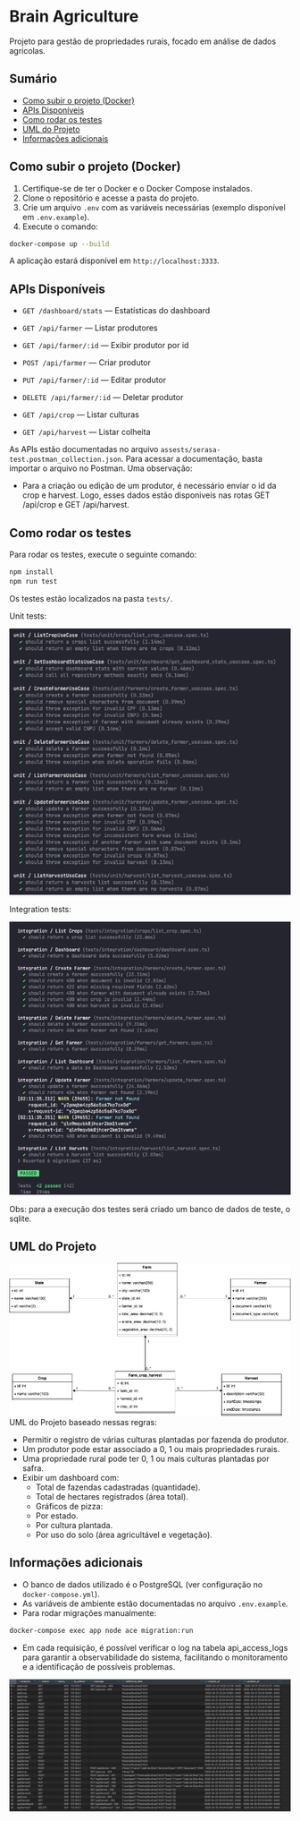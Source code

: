 # Brain Agriculture

Projeto para gestão de propriedades rurais, focado em análise de dados agrícolas.

## Sumário
- [Como subir o projeto (Docker)](#como-subir-o-projeto-docker)
- [APIs Disponíveis](#apis-disponiveis)
- [Como rodar os testes](#como-rodar-os-testes)
- [UML do Projeto](#uml-do-projeto)
- [Informações adicionais](#informacoes-adicionais)

## Como subir o projeto (Docker)

1. Certifique-se de ter o Docker e o Docker Compose instalados.
2. Clone o repositório e acesse a pasta do projeto.
3. Crie um arquivo `.env` com as variáveis necessárias (exemplo disponível em `.env.example`).
4. Execute o comando:

```bash
docker-compose up --build
```

A aplicação estará disponível em `http://localhost:3333`.

## APIs Disponíveis

- `GET /dashboard/stats` — Estatísticas do dashboard

- `GET /api/farmer` — Listar produtores
- `GET /api/farmer/:id` — Exibir produtor por id
- `POST /api/farmer` — Criar produtor
- `PUT /api/farmer/:id` — Editar produtor
- `DELETE /api/farmer/:id` — Deletar produtor

- `GET /api/crop` — Listar culturas
- `GET /api/harvest` — Listar colheita

As APIs estão documentadas no arquivo `assests/serasa-test.postman_collection.json`.
Para acessar a documentação, basta importar o arquivo no Postman.
Uma observação: 
  - Para a criação ou edição de um produtor, é necessário enviar o id da crop e harvest. Logo, esses dados estão disponiveis nas rotas GET /api/crop e GET /api/harvest.

## Como rodar os testes
Para rodar os testes, execute o seguinte comando:

```bash
npm install
npm run test
```

Os testes estão localizados na pasta `tests/`.

Unit tests:

![units](assests/unit_tests.png)

Integration tests:

![integratio](assests/integration_tests.png)

Obs: para a execução dos testes será criado um banco de dados de teste, o sqlite.

## UML do Projeto

![UML do Projeto](assests/brain_agriculture.jpg)
UML do Projeto baseado nessas regras:
- Permitir o registro de várias culturas plantadas por fazenda do produtor.
- Um produtor pode estar associado a 0, 1 ou mais propriedades rurais.
- Uma propriedade rural pode ter 0, 1 ou mais culturas plantadas por safra.
- Exibir um dashboard com:
  - Total de fazendas cadastradas (quantidade).
  - Total de hectares registrados (área total).
  - Gráficos de pizza:
  - Por estado.
  - Por cultura plantada.
  - Por uso do solo (área agricultável e vegetação).

## Informações adicionais

- O banco de dados utilizado é o PostgreSQL (ver configuração no `docker-compose.yml`).
- As variáveis de ambiente estão documentadas no arquivo `.env.example`.
- Para rodar migrações manualmente:

```bash
docker-compose exec app node ace migration:run
```
- Em cada requisição, é possível verificar o log na tabela api_access_logs para garantir a observabilidade do sistema, facilitando o monitoramento e a identificação de possíveis problemas.

![Tabela de logs](assests/table_log.png)

